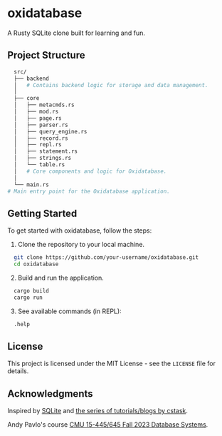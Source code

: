 # oxidatabase

  A Rusty SQLite clone built for learning and fun.

## Project Structure

```bash
  src/
  ├── backend
  │   # Contains backend logic for storage and data management.
  │
  ├── core
  │   ├── metacmds.rs
  │   ├── mod.rs
  │   ├── page.rs
  │   ├── parser.rs
  │   ├── query_engine.rs
  │   ├── record.rs
  │   ├── repl.rs
  │   ├── statement.rs
  │   ├── strings.rs
  │   └── table.rs
  │   # Core components and logic for Oxidatabase.
  │
  └── main.rs
# Main entry point for the Oxidatabase application.
```

## Getting Started

  To get started with oxidatabase, follow the steps:

  1. Clone the repository to your local machine.

  ```bash
    git clone https://github.com/your-username/oxidatabase.git
    cd oxidatabase
  ```

  2. Build and run the application.

  ```bash
    cargo build
    cargo run
  ```

  3. See available commands (in REPL):

  ```bash
    .help
  ```

## License

  This project is licensed under the MIT License - see the `LICENSE` file for details.

## Acknowledgments

  Inspired by [SQLite](https://www.sqlite.org/index.html) and [the series of tutorials/blogs by cstask](https://cstack.github.io/db_tutorial/).

  Andy Pavlo's course [CMU 15-445/645 Fall 2023 Database Systems](https://15445.courses.cs.cmu.edu/fall2023/).

